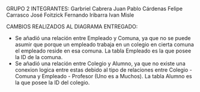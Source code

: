 GRUPO 2
INTEGRANTES:
	Garbriel Cabrera
	Juan Pablo Cárdenas
	Felipe Carrasco	
	José Foitzick
	Fernando Iribarra
	Ivan Misle

CAMBIOS REALIZADOS AL DIAGRAMA ENTREGADO:

- Se añadió una relación entre Empleado y Comuna, ya que no se puede asumir que porque un empleado trabaja en un colegio en cierta comuna el empleado reside en esa comuna. La tabla Empleado es la que posee la ID de la comuna.
- Se añadió una relación entre Colegio y Alumno, ya que no existe una conexion logica entre estas debido al tipo de relaciones entre Colegio - Comuna y Empleado - Profesor (Uno es a Muchos). La tabla Alumno es la que posee la ID del colegio.
